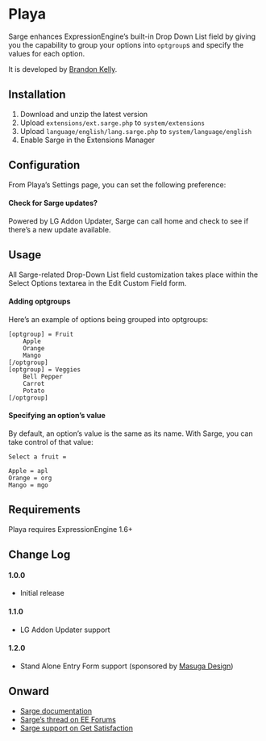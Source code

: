 
Playa
======================================================================

Sarge enhances ExpressionEngine’s built-in Drop Down List field by
giving you the capability to group your options into `optgroup`s and
specify the values for each option.

It is developed by [Brandon Kelly](http://brandon-kelly.com/).


Installation
----------------------------------------------------------------------

1. Download and unzip the latest version
2. Upload `extensions/ext.sarge.php` to `system/extensions`
3. Upload `language/english/lang.sarge.php` to
   `system/language/english`
4. Enable Sarge in the Extensions Manager


Configuration
----------------------------------------------------------------------

From Playa’s Settings page, you can set the following preference:

####  Check for Sarge updates?  ######################################
Powered by LG Addon Updater, Sarge can call home and check to see if
there’s a new update available.


Usage
----------------------------------------------------------------------

All Sarge-related Drop-Down List field customization takes place
within the Select Options textarea in the Edit Custom Field form.

####  Adding optgroups  ##############################################
Here’s an example of options being grouped into optgroups:

    [optgroup] = Fruit
        Apple
        Orange
        Mango
    [/optgroup]
    [optgroup] = Veggies
        Bell Pepper
        Carrot
        Potato
    [/optgroup]

####  Specifying an option’s value  ##################################
By default, an option’s value is the same as its name. With Sarge, you
can take control of that value:

    Select a fruit =
    
    Apple = apl
    Orange = org
    Mango = mgo


Requirements
----------------------------------------------------------------------
Playa requires ExpressionEngine 1.6+


Change Log
----------------------------------------------------------------------

####  1.0.0  #########################################################
- Initial release

####  1.1.0  #########################################################
- LG Addon Updater support

####  1.2.0  #########################################################
- Stand Alone Entry Form support (sponsored by
  [Masuga Design](http://masugadesign.com/))


Onward
----------------------------------------------------------------------

- [Sarge documentation](http://brandon-kelly.com/apps/sarge)
- [Sarge’s thread on EE Forums](http://expressionengine.com/forums/viewthread/75923/)
- [Sarge support on Get Satisfaction](http://getsatisfaction.com/brandonkelly/products/brandonkelly_sarge)
